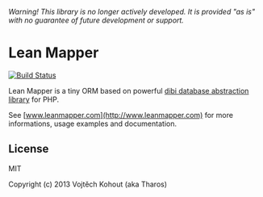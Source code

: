 *Warning! This library is no longer actively developed. It is provided "as is" with no guarantee of future development or support.*

Lean Mapper
===========

[![Build Status](https://travis-ci.org/Tharos/LeanMapper.svg?branch=develop)](https://travis-ci.org/Tharos/LeanMapper)

Lean Mapper is a tiny ORM based on powerful [dibi database abstraction library](http://dibiphp.com) for PHP.

See [www.leanmapper.com](http://www.leanmapper.com) for more informations, usage examples and documentation.

License
-------

MIT

Copyright (c) 2013 Vojtěch Kohout (aka Tharos)
